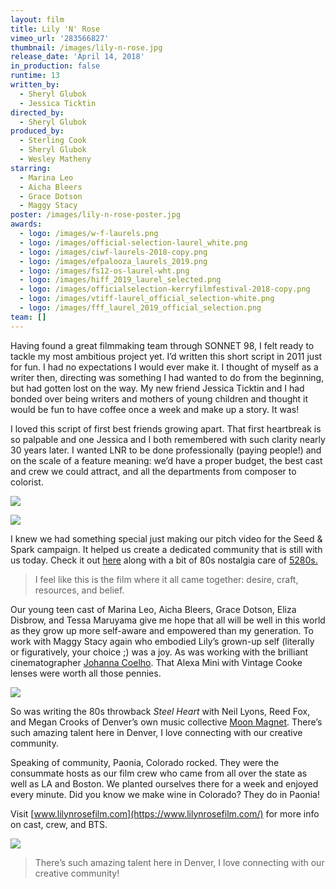 ```yaml
---
layout: film
title: Lily 'N' Rose
vimeo_url: '283566827'
thumbnail: /images/lily-n-rose.jpg
release_date: 'April 14, 2018'
in_production: false
runtime: 13
written_by:
  - Sheryl Glubok
  - Jessica Ticktin
directed_by:
  - Sheryl Glubok
produced_by:
  - Sterling Cook
  - Sheryl Glubok
  - Wesley Matheny
starring:
  - Marina Leo
  - Aicha Bleers
  - Grace Dotson
  - Maggy Stacy
poster: /images/lily-n-rose-poster.jpg
awards:
  - logo: /images/w-f-laurels.png
  - logo: /images/official-selection-laurel_white.png
  - logo: /images/ciwf-laurels-2018-copy.png
  - logo: /images/efpalooza_laurels_2019.png
  - logo: /images/fs12-os-laurel-wht.png
  - logo: /images/hiff_2019_laurel_selected.png
  - logo: /images/officialselection-kerryfilmfestival-2018-copy.png
  - logo: /images/vtiff-laurel_official_selection-white.png
  - logo: /images/fff_laurel_2019_official_selection.png
team: []
---
```

Having found a great filmmaking team through SONNET 98, I felt ready to tackle my most ambitious project yet. I’d written this short script in 2011 just for fun. I had no expectations I would ever make it. I thought of myself as a writer then, directing was something I had wanted to do from the beginning, but had gotten lost on the way. My new friend Jessica Ticktin and I had bonded over being writers and mothers of young children and thought it would be fun to have coffee once a week and make up a story. It was! 

I loved this script of first best friends growing apart. That first heartbreak is so palpable and one Jessica and I both remembered with such clarity nearly 30 years later. I wanted LNR to be done professionally (paying people!) and on the scale of a feature meaning: we’d have a proper budget, the best cast and crew we could attract, and all the departments from composer to colorist.

![](/images/lily-n-rose-0.jpg)

![](/images/lily-n-rose-1.jpg)

I knew we had something special just making our pitch video for the Seed & Spark campaign. It helped us create a dedicated community that is still with us today. Check it out [here](https://vimeo.com/214587886) along with a bit of 80s nostalgia care of [5280s.](http://the80sareawesome.com/)

> I feel like this is the film where it all came together: desire, craft, resources, and belief.

Our young teen cast of Marina Leo, Aicha Bleers, Grace Dotson, Eliza Disbrow, and Tessa Maruyama give me hope that all will be well in this world as they grow up more self-aware and empowered than my generation. To work with Maggy Stacy again who embodied Lily’s grown-up self (literally or figuratively, your choice ;) was a joy. As was working with the brilliant cinematographer [Johanna Coelho](https://www.johannacoelho.com/work). That Alexa Mini with Vintage Cooke lenses were worth all those pennies.

![](/images/lily-n-rose-2.jpg)

So was writing the 80s throwback *Steel Heart* with Neil Lyons, Reed Fox, and Megan Crooks of Denver’s own music collective [Moon Magnet](https://www.moonmagnetmusic.com/). There’s such amazing talent here in Denver, I love connecting with our creative community.

Speaking of community, Paonia, Colorado rocked. They were the consummate hosts as our film crew who came from all over the state as well as LA and Boston. We planted ourselves there for a week and enjoyed every minute. Did you know we make wine in Colorado? They do in Paonia!

Visit [www.lilynrosefilm.com](https://www.lilynrosefilm.com/) for more info on cast, crew, and BTS.

![](/images/lily-n-rose-3.jpg)

> There’s such amazing talent here in Denver, I love connecting with our creative community!